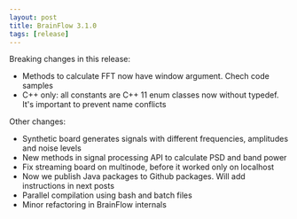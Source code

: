 ```yaml
---
layout: post
title: BrainFlow 3.1.0
tags: [release]
---
```


Breaking changes in this release:

* Methods to calculate FFT now have window argument. Chech code samples
* C++ only: all constants are C++ 11 enum classes now without typedef. It's important to prevent name conflicts

Other changes:

* Synthetic board generates signals with different frequencies, amplitudes and noise levels
* New methods in signal processing API to calculate PSD and band power
* Fix streaming board on multinode, before it worked only on localhost
* Now we publish Java packages to Github packages. Will add instructions in next posts
* Parallel compilation using bash and batch files
* Minor refactoring in BrainFlow internals
